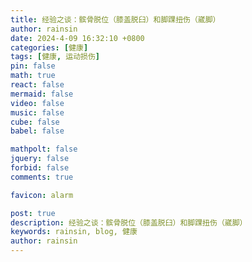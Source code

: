 ```yaml
---
title: 经验之谈：髌骨脱位（膝盖脱臼）和脚踝扭伤（崴脚）
author: rainsin
date: 2024-4-09 16:32:10 +0800
categories: [健康]
tags: [健康, 运动损伤]
pin: false
math: true
react: false
mermaid: false
video: false
music: false
cube: false
babel: false

mathpolt: false
jquery: false
forbid: false
comments: true

favicon: alarm

post: true
description: 经验之谈：髌骨脱位（膝盖脱臼）和脚踝扭伤（崴脚）
keywords: rainsin, blog, 健康
author: rainsin
---
```


<!-- alarm|code|comfort|comment|heart|home|individual|main|star -->

